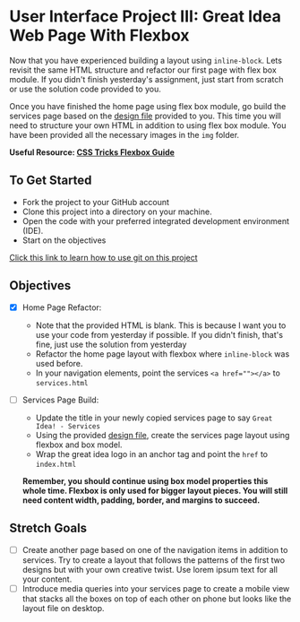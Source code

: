 # User Interface Project III: Great Idea Web Page With Flexbox

Now that you have experienced building a layout using `inline-block`. Lets revisit the same HTML structure and refactor our first page with flex box module. If you didn't finish yesterday's assignment, just start from scratch or use the solution code provided to you.

Once you have finished the home page using flex box module, go build the services page based on the [design file](design-files/services-desktop-design.png) provided to you. This time you will need to structure your own HTML in addition to using flex box module. You have been provided all the necessary images in the `img` folder.

**Useful Resource: [CSS Tricks Flexbox Guide](https://css-tricks.com/snippets/css/a-guide-to-flexbox/)**

## To Get Started

- Fork the project to your GitHub account
- Clone this project into a directory on your machine.
- Open the code with your preferred integrated development environment (IDE).
- Start on the objectives

[Click this link to learn how to use git on this project](https://youtu.be/8UQYTQzzNYM)

## Objectives

- [x] Home Page Refactor:

  - Note that the provided HTML is blank. This is because I want you to use your code from yesterday if possible. If you didn't finish, that's fine, just use the solution from yesterday
  - Refactor the home page layout with flexbox where `inline-block` was used before.
  - In your navigation elements, point the services `<a href=""></a>` to `services.html`

- [ ] Services Page Build:

  - Update the title in your newly copied services page to say `Great Idea! - Services`
  - Using the provided [design file](design-files/services-desktop-design.png), create the services page layout using flexbox and box model.
  - Wrap the great idea logo in an anchor tag and point the `href` to `index.html`

  **Remember, you should continue using box model properties this whole time. Flexbox is only used for bigger layout pieces. You will still need content width, padding, border, and margins to succeed.**

## Stretch Goals

- [ ] Create another page based on one of the navigation items in addition to services. Try to create a layout that follows the patterns of the first two designs but with your own creative twist. Use lorem ipsum text for all your content.
- [ ] Introduce media queries into your services page to create a mobile view that stacks all the boxes on top of each other on phone but looks like the layout file on desktop.
